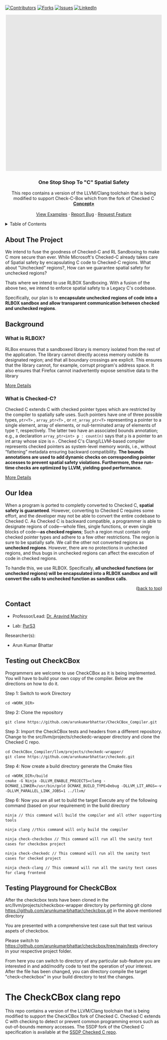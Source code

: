 <!-- PROJECT SHIELDS -->
<!--
*** I'm using markdown "reference style" links for readability.
*** Reference links are enclosed in brackets [ ] instead of parentheses ( ).
*** See the bottom of this document for the declaration of the reference variables
*** for contributors-url, forks-url, etc. This is an optional, concise syntax you may use.
*** https://www.markdownguide.org/basic-syntax/#reference-style-links
-->
[![Contributors][contributors-shield]][contributors-url]
[![Forks][forks-shield]][forks-url]
[![Issues][issues-shield]][issues-url]
[![LinkedIn][linkedin-shield]][linkedin-url]

<p align="center">
  <img src="./images/CheckBox.gif" alt="animated" />
</p>

  <h3 align="center">One Stop Shop To "C" Spatial Safety</h3>

  <p align="center">
    This repo contains a version of the LLVM/Clang toolchain that is being modified to support Check-C-Box which from the fork of Checked C
    <br />
    <a href="https://sites.google.com/view/checkcbox/home?authuser=0"><strong>Concept»</strong></a>
    <br />
    <br />
    <a href="https://github.com/purs3lab/CheckC-Box">View Examples</a>
    ·
    <a href="https://github.com/arunkumarbhattar/CheckCBox_Compiler/issues">Report Bug</a>
    ·
    <a href="https://github.com/arunkumarbhattar/CheckCBox_Compiler/issues">Request Feature</a>
  </p>
</div>



<!-- TABLE OF CONTENTS -->
<details>
  <summary>Table of Contents</summary>
  <ol>
    <li>
      <a href="#about-the-project">About The Project</a>
      <ul>
        <li><a href="#what-is-rlbox">What is RLBOX?</a></li>
      </ul>
      <ul>
        <li><a href="#what-is-checked-c">What is Checked-C?</a></li>
      </ul>
      <ul>
        <li><a href="#built-with">Built With</a></li>
      </ul>
    </li>
    <li>
      <a href="#getting-started">Getting Started</a>
      <ul>
        <li><a href="#prerequisites">Prerequisites</a></li>
        <li><a href="#installation">Installation</a></li>
      </ul>
    </li>
    <li><a href="#usage">Usage</a></li>
    <li><a href="#roadmap">Roadmap</a></li>
    <li><a href="#contributing">Contributing</a></li>
    <li><a href="#license">License</a></li>
    <li><a href="#contact">Contact</a></li>
    <li><a href="#acknowledgments">Acknowledgments</a></li>
  </ol>
</details>



<!-- ABOUT THE PROJECT -->
## About The Project
We intend to fuse the goodness of Checked-C and RL Sandboxing to make C more secure than ever. 
While Microsoft's Checked-C already takes care of Spatial safety by encapsulating C code to Checked-C regions. 
What about "Unchecked" regions?, How can we guarantee spatial safety for unchecked regions?

Thats where we intend to use RLBOX Sandboxing. 
With a fusion of the above two, we intend to enforce spatial safety to a Legacy C's codebase. 

Specifically, our plan is to **encapsulate unchecked regions of code into a RLBOX sandbox and allow transparent communication between checked and unchecked regions**.

## Background
### What is RLBOX?
RLBox ensures that a sandboxed library is memory isolated from the rest of the application. The library cannot directly access memory outside its designated region; and that all boundary crossings are explicit. This ensures that the library cannot, for example, corrupt program's address space. It also ensures that Firefox cannot inadvertently expose sensitive data to the library

[More Details](docs/background/rlbox.md)

### What is Checked-C?
Checked C extends C with checked pointer types which are restricted by the compiler to spatially safe uses.
Such pointers have one of three possible types, `ptr<T>` , `array_ptr<T>` ,
or `nt_array_ptr<T>` representing a pointer to a single element, array
of elements, or null-terminated array of elements of type `T`, respectively. The latter two have an
associated bounds annotation; e.g., a declaration `array_ptr<int> p : count(n)` says that `p` is a pointer
to an int array whose size is `n` . Checked C's Clang/LLVM-based compiler represents checked
pointers as system-level memory words, i.e., without “fattening” metadata ensuring backward
compatibility. 
**The bounds annotations are used to add dynamic checks on corresponding pointer
accesses to prevent spatial safety violations. Furthermore, these run-time checks are optimized
by LLVM, yielding good performance.**

[More Details](docs/background/checkedc.md)

## Our Idea
When a program is ported to completly converted to Checked C, **spatial safety is guaranteed**.
However, converting to Checked C requires some effort, and the developer may not be able to convert the entire codebase to Checked C.
As Checked C is backward compatible, a programmer is able to designate regions of code—whole files, single functions, or even single
blocks of code—**as checked regions**;
Such a region must contain only checked pointer types and adhere to a few other restrictions. The region is sure to be spatially safe.
We call the other not converted regions as **unchecked regions**.
However, there are no protections in unchecked regions, and thus bugs in unchecked regions can affect the execution of code in checked regions. 

To handle this, we use RLBOX. Specifically, **all unchecked functions (or unchecked regions) will be encapsulated into a RLBOX sandbox and will convert the calls to unchecked function as sandbox calls**.


<p align="right">(<a href="#top">back to top</a>)</p>

<!-- CONTACT -->
## Contact

* Professor/Lead: [Dr. Aravind Machiry](https://machiry.github.io/)

* Lab: [PurS3](https://purs3lab.github.io/)

Researcher(s):
 * Arun Kumar Bhattar

## Testing out CheckCBox

Programmers are welcome to use CheckCBox as it is being implemented.  You will
have to build your own copy of the compiler. 
Below are the directions on how to do it.

Step 1: Switch to work Directory
```
cd <WORK_DIR>
```

Step 2: Clone the repository
```
git clone https://github.com/arunkumarbhattar/CheckCBox_Compiler.git
```

Step 3: Import the CheckCBox tests and headers from a different repository.
Change to the src/llvm/projects/checkedc-wrapper directory and clone the Checked C repo.

```
cd CheckCBox_Compiler/llvm/projects/checkedc-wrapper/
git clone https://github.com/arunkumarbhattar/checkedc.git
```

Step 4: Now create a build directory generate the Cmake files 

```
cd <WORK_DIR>/build
cmake -G Ninja -DLLVM_ENABLE_PROJECTS=clang -DCMAKE_LINKER=/usr/bin/gold DCMAKE_BUILD_TYPE=Debug -DLLVM_LIT_ARGS=-v -DLLVM_PARALLEL_LINK_JOBS=1 ../llvm/
```

Step 6: Now you are all set to build the target 
Execute any of the following command (based on your requirement) in the build directory 
```
ninja // this command will build the compiler and all other supporting tools
```
```
ninja clang //this command will only build the compiler
```
```
ninja check-checkcbox // This command will run all the sanity test cases for checkcbox project 
```
```
ninja check-checkedc // This command will run all the sanity test cases for checked project 
```
```
ninja check-clang // This command will run all the sanity test cases for clang frontend
```
## Testing Playground for CheckCBox

After the checkcbox tests have been cloned in the src/llvm/projects/checkcbox-wrapper directory by performing git clone https://github.com/arunkumarbhattar/checkcbox.git in the above mentioned directory

You are presented with a comprehensive test case suit that test various aspets of checkcbox.

Please switch to https://github.com/arunkumarbhattar/checkcbox/tree/main/tests directory in your respective project folder.

From here you can switch to directory of any particular sub-feature you are interested in and add/modify code to test the operation of your interest.
After the file has been changed, you can directory compile the target "check-checkcbox" in your build directory to test the changes.


<!-- MARKDOWN LINKS & IMAGES -->
<!-- https://www.markdownguide.org/basic-syntax/#reference-style-links -->
[contributors-shield]: https://img.shields.io/github/contributors/arunkumarbhattar/CheckCBox_Compiler
[contributors-url]: https://github.com/arunkumarbhattar/CheckCBox_Compiler/pulse
[forks-shield]: https://img.shields.io/github/forks/arunkumarbhattar/CheckCBox_Compiler?style=social
[forks-url]: https://github.com/arunkumarbhattar/CheckCBox_Compiler/network/members
[issues-shield]: https://img.shields.io/bitbucket/issues/arunkumarbhattar/CheckCBox_Compiler
[issues-url]: https://github.com/arunkumarbhattar/CheckCBox_Compiler/issues
[linkedin-shield]: https://img.shields.io/badge/-LinkedIn-black.svg?style=for-the-badge&logo=linkedin&colorB=555
[linkedin-url]: https://www.linkedin.com/in/arun-b-093693148
[product-screenshot]: images/screenshot.png

# The CheckCBox clang repo

This repo contains a version of the LLVM/Clang toolchain that is being modified
to support the CheckCBox fork of Checked C. Checked C extends
C with checking to detect or prevent common programming errors such as out-of-bounds memory accesses.
The SSDP fork of the Checked
C specification is available at the
[SSDP Checked C repo](https://github.com/secure-sw-dev/checkedc).


